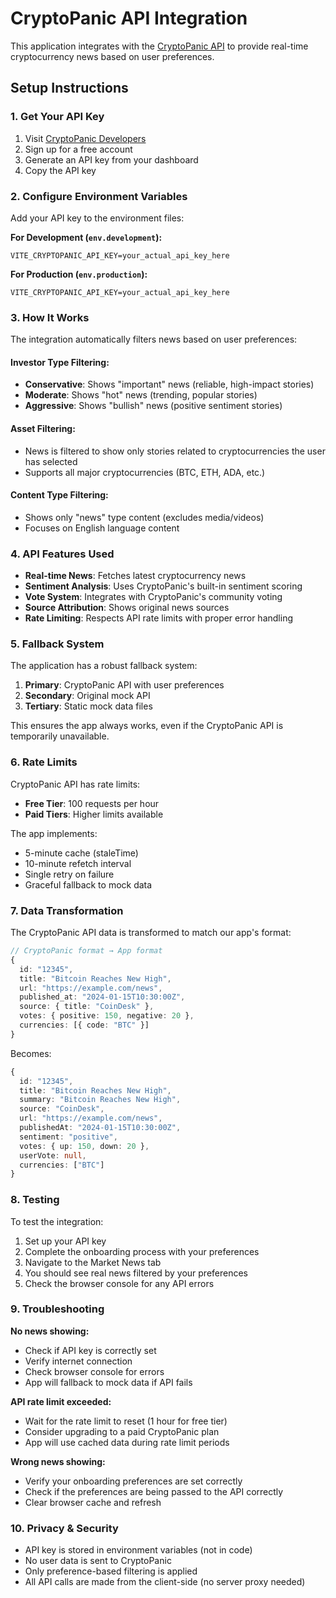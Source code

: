 # CryptoPanic API Integration

This application integrates with the [CryptoPanic API](https://cryptopanic.com/developers/api/) to provide real-time cryptocurrency news based on user preferences.

## Setup Instructions

### 1. Get Your API Key

1. Visit [CryptoPanic Developers](https://cryptopanic.com/developers/api/)
2. Sign up for a free account
3. Generate an API key from your dashboard
4. Copy the API key

### 2. Configure Environment Variables

Add your API key to the environment files:

**For Development (`env.development`):**
```env
VITE_CRYPTOPANIC_API_KEY=your_actual_api_key_here
```

**For Production (`env.production`):**
```env
VITE_CRYPTOPANIC_API_KEY=your_actual_api_key_here
```

### 3. How It Works

The integration automatically filters news based on user preferences:

#### Investor Type Filtering:
- **Conservative**: Shows "important" news (reliable, high-impact stories)
- **Moderate**: Shows "hot" news (trending, popular stories)
- **Aggressive**: Shows "bullish" news (positive sentiment stories)

#### Asset Filtering:
- News is filtered to show only stories related to cryptocurrencies the user has selected
- Supports all major cryptocurrencies (BTC, ETH, ADA, etc.)

#### Content Type Filtering:
- Shows only "news" type content (excludes media/videos)
- Focuses on English language content

### 4. API Features Used

- **Real-time News**: Fetches latest cryptocurrency news
- **Sentiment Analysis**: Uses CryptoPanic's built-in sentiment scoring
- **Vote System**: Integrates with CryptoPanic's community voting
- **Source Attribution**: Shows original news sources
- **Rate Limiting**: Respects API rate limits with proper error handling

### 5. Fallback System

The application has a robust fallback system:

1. **Primary**: CryptoPanic API with user preferences
2. **Secondary**: Original mock API
3. **Tertiary**: Static mock data files

This ensures the app always works, even if the CryptoPanic API is temporarily unavailable.

### 6. Rate Limits

CryptoPanic API has rate limits:
- **Free Tier**: 100 requests per hour
- **Paid Tiers**: Higher limits available

The app implements:
- 5-minute cache (staleTime)
- 10-minute refetch interval
- Single retry on failure
- Graceful fallback to mock data

### 7. Data Transformation

The CryptoPanic API data is transformed to match our app's format:

```typescript
// CryptoPanic format → App format
{
  id: "12345",
  title: "Bitcoin Reaches New High",
  url: "https://example.com/news",
  published_at: "2024-01-15T10:30:00Z",
  source: { title: "CoinDesk" },
  votes: { positive: 150, negative: 20 },
  currencies: [{ code: "BTC" }]
}
```

Becomes:

```typescript
{
  id: "12345",
  title: "Bitcoin Reaches New High",
  summary: "Bitcoin Reaches New High",
  source: "CoinDesk",
  url: "https://example.com/news",
  publishedAt: "2024-01-15T10:30:00Z",
  sentiment: "positive",
  votes: { up: 150, down: 20 },
  userVote: null,
  currencies: ["BTC"]
}
```

### 8. Testing

To test the integration:

1. Set up your API key
2. Complete the onboarding process with your preferences
3. Navigate to the Market News tab
4. You should see real news filtered by your preferences
5. Check the browser console for any API errors

### 9. Troubleshooting

**No news showing:**
- Check if API key is correctly set
- Verify internet connection
- Check browser console for errors
- App will fallback to mock data if API fails

**API rate limit exceeded:**
- Wait for the rate limit to reset (1 hour for free tier)
- Consider upgrading to a paid CryptoPanic plan
- App will use cached data during rate limit periods

**Wrong news showing:**
- Verify your onboarding preferences are set correctly
- Check if the preferences are being passed to the API correctly
- Clear browser cache and refresh

### 10. Privacy & Security

- API key is stored in environment variables (not in code)
- No user data is sent to CryptoPanic
- Only preference-based filtering is applied
- All API calls are made from the client-side (no server proxy needed)
